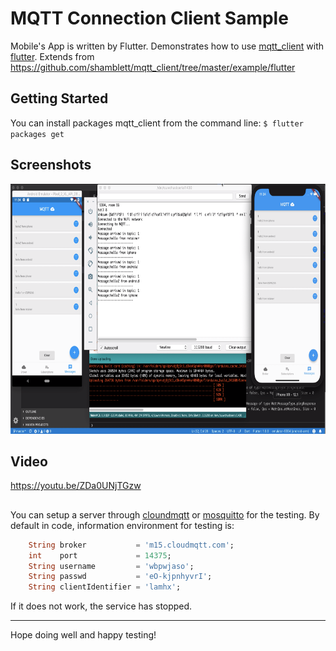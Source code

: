 # MQTT Connection Client Sample 
Mobile's App is written by Flutter.
Demonstrates how to use [mqtt_client](https://pub.dartlang.org/packages/mqtt_client) with [flutter](https://flutter.io/).
Extends from https://github.com/shamblett/mqtt_client/tree/master/example/flutter

## Getting Started

You can install packages mqtt_client from the command line:
    `$ flutter packages get`
    
## Screenshots
<img src="screenshots/full.png" height="400" alt="Screenshots"/>

## Video
https://youtu.be/ZDa0UNjTGzw


## 
You can setup a server through [cloundmqtt](https://cloudmqtt.com) or [mosquitto](http://test.mosquitto.org/) for the testing.
By default in code, information environment for testing is:
```dart
    String broker           = 'm15.cloudmqtt.com';
    int    port             = 14375;
    String username         = 'wbpwjaso';
    String passwd           = 'eO-kjpnhyvrI';
    String clientIdentifier = 'lamhx';
```
If it does not work, the service has stopped.

-------
Hope doing well and happy testing!
